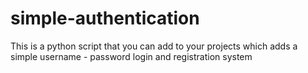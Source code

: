 # simple-authentication
This is a python script that you can add to your projects which adds a simple username - password login and registration system
